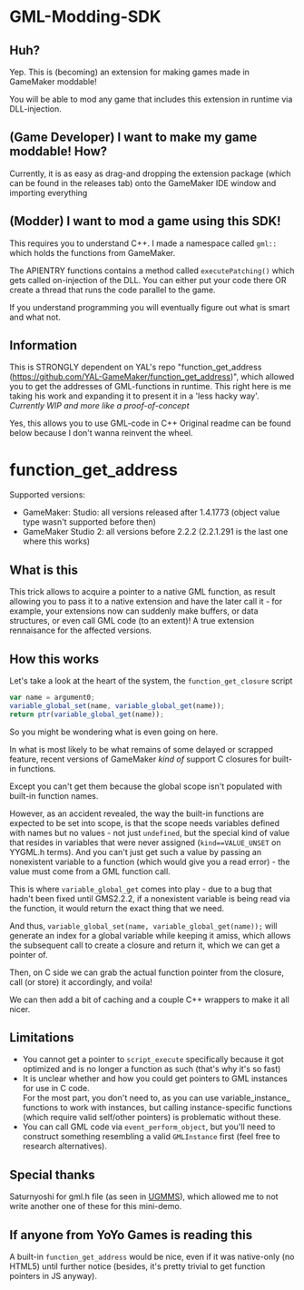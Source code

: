 # GML-Modding-SDK
## Huh?
Yep. This is (becoming) an extension for making games made in GameMaker moddable!

You will be able to mod any game that includes this extension in runtime via DLL-injection.
## (Game Developer) I want to make my game moddable! How?
Currently, it is as easy as drag-and dropping the extension package (which can be found in the releases tab)
onto the GameMaker IDE window and importing everything

## (Modder) I want to mod a game using this SDK!
This requires you to understand C++.
I made a namespace called `gml::` which holds the functions from GameMaker.

The APIENTRY functions contains a method called `executePatching()` which gets called on-injection of the DLL.
You can either put your code there OR create a thread that runs the code parallel to the game.

If you understand programming you will eventually figure out what is smart and what not.

## Information
This is STRONGLY dependent on YAL's repo "function_get_address (https://github.com/YAL-GameMaker/function_get_address)", 
which allowed you to get the addresses of GML-functions in runtime.
This right here is me taking his work and expanding it to present it in a 'less hacky way'.
*Currently WIP and more like a proof-of-concept*

Yes, this allows you to use GML-code in C++
Original readme can be found below because I don't wanna reinvent the wheel.



# function_get_address
Supported versions:

* GameMaker: Studio: all versions released after 1.4.1773 (object value type wasn't supported before then)
* GameMaker Studio 2: all versions before 2.2.2 (2.2.1.291 is the last one where this works)

## What is this
This trick allows to acquire a pointer to a native GML function, as result allowing you to pass it to a native extension
and have the later call it - for example, your extensions now can suddenly make buffers, or data structures, or even call
GML code (to an extent)! A true extension rennaisance for the affected versions.

## How this works
Let's take a look at the heart of the system, the `function_get_closure` script
```js
var name = argument0;
variable_global_set(name, variable_global_get(name));
return ptr(variable_global_get(name));
```
So you might be wondering what is even going on here.

In what is most likely to be what remains of some delayed or scrapped feature,
recent versions of GameMaker _kind of_ support C closures for built-in functions.

Except you can't get them because the global scope isn't populated with built-in function names.

However, as an accident revealed, the way the built-in functions are expected to be set into scope,
is that the scope needs variables defined with names but no values - not just `undefined`, but the
special kind of value that resides in variables that were never assigned (`kind==VALUE_UNSET` on YYGML.h terms).
And you can't just get such a value by passing an nonexistent variable to a function (which would give you a read error) -
the value must come from a GML function call.

This is where `variable_global_get` comes into play - due to a bug that hadn't been fixed until GMS2.2.2,
if a nonexistent variable is being read via the function, it would return the exact thing that we need.

And thus, `variable_global_set(name, variable_global_get(name));` will generate an index for a global variable
while keeping it amiss, which allows the subsequent call to create a closure and return it, which we can get a pointer of.

Then, on C side we can grab the actual function pointer from the closure, call (or store) it accordingly, and voila!

We can then add a bit of caching and a couple C++ wrappers to make it all nicer.

## Limitations
* You cannot get a pointer to `script_execute` specifically because it got optimized and is no longer a function as such
  (that's why it's so fast)
* It is unclear whether and how you could get pointers to GML instances for use in C code.  
  For the most part, you don't need to, as you can use variable_instance_ functions to work with instances,
  but calling instance-specific functions (which require valid self/other pointers) is problematic without these.
* You can call GML code via `event_perform_object`, but you'll need to construct something resembling a valid `GMLInstance` first
  (feel free to research alternatives).

## Special thanks
Saturnyoshi for gml.h file (as seen in [UGMMS](https://github.com/Saturnyoshi/UGMMS)),
which allowed me to not write another one of these for this mini-demo.

## If anyone from YoYo Games is reading this
A built-in `function_get_address` would be nice, even if it was native-only (no HTML5) until further notice
(besides, it's pretty trivial to get function pointers in JS anyway).

